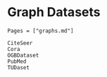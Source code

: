 # Graph Datasets

```@index
Pages = ["graphs.md"]
```

```@docs
CiteSeer
Cora
OGBDataset
PubMed
TUDaset
```

